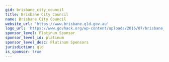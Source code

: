```yaml
---
gid: brisbane_city_council
title: Brisbane City Council
name: Brisbane City Council
website_url: 'https://www.brisbane.qld.gov.au'
logo_url: 'https://www.govhack.org/wp-content/uploads/2016/07/brisbane_city_council.png'
sponsor_level: Platinum Sponsor
sponsor_level_id: platinum
sponsor_level_desc: Platinum Sponsors
jurisdiction: qld
is_sponsor: true
---
```

